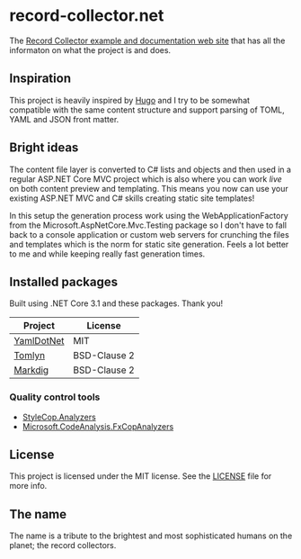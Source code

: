 # record-collector.net

The [Record Collector example and documentation web site](https://record-collector.net) that has all the informaton on what the project is and does.

## Inspiration

This project is heavily inspired by [Hugo](https://gohugo.io/) and I try to be somewhat compatible with the same content structure and support parsing of TOML, YAML and JSON front matter.

## Bright ideas

The content file layer is converted to C# lists and objects and then used in a regular ASP.NET Core MVC project which is also where you can work _live_ on both content preview and templating. This means you now can use your existing ASP.NET MVC and C# skills creating static site templates!

In this setup the generation process work using the WebApplicationFactory from the Microsoft.AspNetCore.Mvc.Testing package so I don't have to fall back to a console application or custom web servers for crunching the files and templates which is the norm for static site generation. Feels a lot better to me and while keeping really fast generation times.

## Installed packages

Built using .NET Core 3.1 and these packages. Thank you!

| Project                                                 | License      |
|---------------------------------------------------------|--------------|
| [YamlDotNet](https://github.com/aaubry/YamlDotNet/wiki) | MIT          |
| [Tomlyn](https://github.com/xoofx/Tomlyn)               | BSD-Clause 2 |
| [Markdig](https://github.com/lunet-io/markdig)          | BSD-Clause 2 |

### Quality control tools

* [StyleCop.Analyzers](https://github.com/DotNetAnalyzers/StyleCopAnalyzers)
* [Microsoft.CodeAnalysis.FxCopAnalyzers](https://github.com/dotnet/roslyn-analyzers)

## License

This project is licensed under the MIT license. See the [LICENSE](LICENSE) file for more info.

## The name

The name is a tribute to the brightest and most sophisticated humans on the planet; the record collectors.
